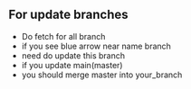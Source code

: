 ## For update branches

* Do fetch for all branch
* if you see blue arrow near name branch
* need do update this branch
* if you update main(master)
* you should merge master into your_branch
